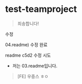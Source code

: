# test-teamproject


> 죄송합니다!


수정

04.readme) 수정 완료

readme c5d2 수정 시도

* 저는 03.readme입니다.

> [FE] 우중스 ㅎㅇ


